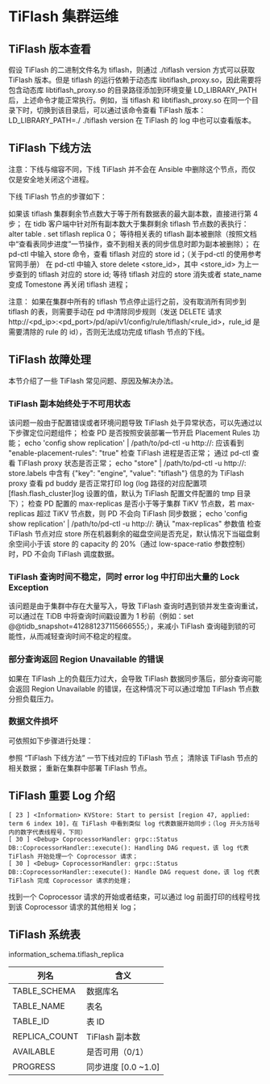 # TiFlash 集群运维
## TiFlash 版本查看
假设 TiFlash 的二进制文件名为 tiflash，则通过 ./tiflash version 方式可以获取 TiFlash 版本。但是 tiflash 的运行依赖于动态库 libtiflash_proxy.so，因此需要将包含动态库 libtiflash_proxy.so 的目录路径添加到环境变量 LD_LIBRARY_PATH 后，上述命令才能正常执行。例如，当 tiflash 和 libtiflash_proxy.so 在同一个目录下时，切换到该目录后，可以通过该命令查看 TiFlash 版本：LD_LIBRARY_PATH=./ ./tiflash version
在 TiFlash 的 log 中也可以查看版本。

## TiFlash 下线方法
注意：下线与缩容不同，下线 TiFlash 并不会在 Ansible 中删除这个节点，而仅仅是安全地关闭这个进程。

下线 TiFlash 节点的步骤如下：

如果该 tiflash 集群剩余节点数大于等于所有数据表的最大副本数，直接进行第 4 步；
在 tidb 客户端中针对所有副本数大于集群剩余 tiflash 节点数的表执行：
alter table <db-name>.<table-name> set tiflash replica 0；
等待相关表的 tiflash 副本被删除（按照文档中“查看表同步进度”一节操作，查不到相关表的同步信息时即为副本被删除）；
在 pd-ctl 中输入 store 命令，查看 tiflash  对应的 store id；（关于pd-ctl 的使用参考官网手册）
在 pd-ctl 中输入 store delete <store_id>，其中 <store_id> 为上一步查到的 tiflash 对应的 store id;
等待 tiflash 对应的 store 消失或者 state_name 变成 Tomestone 再关闭 tiflash 进程；

注意：
如果在集群中所有的 tiflash 节点停止运行之前，没有取消所有同步到 tiflash 的表，则需要手动在 pd 中清除同步规则（发送 DELETE 请求 http://<pd_ip>:<pd_port>/pd/api/v1/config/rule/tiflash/<rule_id>，rule_id 是需要清除的 rule 的 id），否则无法成功完成 tiflash 节点的下线。
## TiFlash 故障处理
本节介绍了一些 TiFlash 常见问题、原因及解决办法。
### TiFlash 副本始终处于不可用状态

该问题一般由于配置错误或者环境问题导致 TiFlash 处于异常状态，可以先通过以下步骤定位问题组件；
检查 PD 是否按照安装部署一节开启 Placement Rules 功能；
echo 'config show replication' | /path/to/pd-ctl -u http://<pd-ip>:<pd-port>
应该看到 "enable-placement-rules": "true"
检查 TiFlash 进程是否正常；
通过 pd-ctl 查看 TiFlash proxy 状态是否正常；
echo "store" | /path/to/pd-ctl -u http://<pd-ip>:<pd-port>
store.labels 中含有 {"key": "engine", "value": "tiflash"} 信息的为 TiFlash proxy
查看 pd buddy 是否正常打印 log (log 路径的对应配置项 [flash.flash_cluster]log 设置的值，默认为 TiFlash 配置文件配置的 tmp 目录下）；
检查 PD 配置的 max-replicas 是否小于等于集群 TiKV 节点数，若 max-replicas 超过 TiKV 节点数，则 PD 不会向 TiFlash 同步数据；
echo 'config show replication' | /path/to/pd-ctl -u http://<pd-ip>:<pd-port>
确认 "max-replicas" 参数值
检查 TiFlash 节点对应 store 所在机器剩余的磁盘空间是否充足，默认情况下当磁盘剩余空间小于该 store 的 capacity 的 20%（通过 low-space-ratio 参数控制） 时，PD 不会向 TiFlash 调度数据。
### TiFlash 查询时间不稳定，同时 error log 中打印出大量的 Lock Exception

该问题是由于集群中存在大量写入，导致 TiFlash 查询时遇到锁并发生查询重试，可以通过在 TiDB 中将查询时间戳设置为 1 秒前（例如：set @@tidb_snapshot=412881237115666555;），来减小 TiFlash 查询碰到锁的可能性，从而减轻查询时间不稳定的程度。
### 部分查询返回 Region Unavailable 的错误
如果在 TiFlash 上的负载压力过大，会导致 TiFlash 数据同步落后，部分查询可能会返回 Region Unavailable 的错误，在这种情况下可以通过增加 TiFlash 节点数分担负载压力。
### 数据文件损坏
可依照如下步骤进行处理：

参照 “TiFlash 下线方法” 一节下线对应的 TiFlash 节点；
清除该 TiFlash 节点的相关数据；
重新在集群中部署 TiFlash 节点。
## TiFlash 重要 Log 介绍
```
[ 23 ] <Information> KVStore: Start to persist [region 47, applied: term 6 index 10]，在 TiFlash 中看到类似 log 代表数据开始同步；（log 开头方括号内的数字代表线程号，下同）
[ 30 ] <Debug> CoprocessorHandler: grpc::Status DB::CoprocessorHandler::execute(): Handling DAG request，该 log 代表 TiFlash 开始处理一个 Coprocessor 请求；
[ 30 ] <Debug> CoprocessorHandler: grpc::Status DB::CoprocessorHandler::execute(): Handle DAG request done，该 log 代表 TiFlash 完成 Coprocessor 请求的处理；
```
找到一个 Coprocessor 请求的开始或者结束，可以通过 log 前面打印的线程号找到该 Coprocessor 请求的其他相关 log；
## TiFlash 系统表
information_schema.tiflash_replica

| 列名          | 含义                |
|---------------|---------------------|
| TABLE_SCHEMA  | 数据库名            |
| TABLE_NAME    | 表名                |
| TABLE_ID      | 表 ID               |
| REPLICA_COUNT | TiFlash 副本数      |
| AVAILABLE     | 是否可用（0/1）     |
| PROGRESS      | 同步进度 [0.0 ~1.0] |

